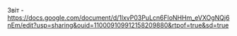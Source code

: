 Звіт - https://docs.google.com/document/d/1lxvP03PuLcn6FloNHHm_eVXOgNQj6nEm/edit?usp=sharing&ouid=110009109912158209880&rtpof=true&sd=true
